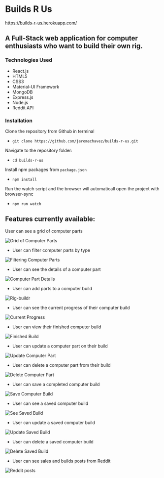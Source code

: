 # Builds R Us

https://builds-r-us.herokuapp.com/

## A Full-Stack web application for computer enthusiasts who want to build their own rig.

### Technologies Used

* React.js
* HTML5
* CSS3
* Material-UI Framework
* MongoDB
* Express.js
* Node.js
* Reddit API

### Installation

Clone the repository from Github in terminal

* `git clone https://github.com/jeromechavez/builds-r-us.git`

Navigate to the repository folder:

* `cd builds-r-us`

Install npm packages from `package.json`

* `npm install`

Run the watch script and the browser will automaticall open the project with browser-sync

* `npm run watch`

## Features currently available:

User can see a grid of computer parts

![Grid of Computer Parts](http://g.recordit.co/b97RqPkk2q.gif)

* User can filter computer parts by type

![Filtering Computer Parts](http://g.recordit.co/eYaCZCwOoK.gif)

* User can see the details of a computer part

![Computer Part Details](http://g.recordit.co/Vp9C1n7vRN.gif)

* User can add parts to a computer build

![Rig-buildr](http://g.recordit.co/1lOd9Vecb4.gif)

* User can see the current progress of their computer build

![Current Progress](http://g.recordit.co/se3JTCYUK9.gif)

* User can view their finished computer build

![Finished Build](http://g.recordit.co/MdzASgyxmu.gif)

* User can update a computer part on their build

![Update Computer Part](http://g.recordit.co/0oYj5yD0xC.gif)

* User can delete a computer part from their build

![Delete Computer Part](http://g.recordit.co/Wa3iWWQv3n.gif)

* User can save a completed computer build

![Save Computer Build](http://g.recordit.co/T5mc7TuwIy.gif)

* User can see a saved computer build

![See Saved Build](http://g.recordit.co/CePmhb71Hr.gif)

* User can update a saved computer build

![Update Saved Build](http://g.recordit.co/ZMYF2hLZxP.gif)

* User can delete a saved computer build

![Delete Saved Build](http://g.recordit.co/Fnii5io8pM.gif)

* User can see sales and builds posts from Reddit

![Reddit posts](http://g.recordit.co/lo4c92no2w.gif)